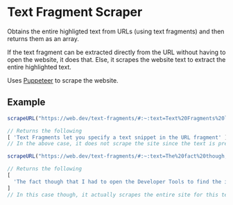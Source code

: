 # Text Fragment Scraper

Obtains the entire highligted text from URLs (using text fragments) and then returns them as an array.

If the text fragment can be extracted directly from the URL without having to open the website, it does that. Else, it scrapes the website text to extract the entire highlighted text.

Uses [Puppeteer](https://www.npmjs.com/package/puppeteer) to scrape the website.

## Example

```js
scrapeURL("https://web.dev/text-fragments/#:~:text=Text%20Fragments%20let%20you%20specify%20a%20text%20snippet%20in%20the%20URL%20fragment");

// Returns the following
[ 'Text Fragments let you specify a text snippet in the URL fragment' ]
// In the above case, it does not scrape the site since the text is present in URL itself.

scrapeURL("https://web.dev/text-fragments/#:~:text=The%20fact%20though,Text%20Fragments%20solve");

// Returns the following
[
  'The fact though that I had to open the Developer Tools to find the id of an element speaks volumes about the probability this particular section of the page was meant to be linked to by the author of the blog post.What if I want to link to something without an id? Say I want to link to the ECMAScript Modules in Web Workers heading. As you can see in the screenshot below, the <h1> in question does not have an id attribute, meaning there is no way I can link to this heading. This is the problem that Text Fragments solve'
]
// In this case though, it actually scrapes the entire site for this text.
```